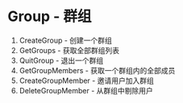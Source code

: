 # Group - 群组
1. CreateGroup - 创建一个群组
2. GetGroups - 获取全部群组列表
3. QuitGroup - 退出一个群组
4. GetGroupMembers - 获取一个群组内的全部成员
5. CreateGroupMember - 邀请用户加入群组
6. DeleteGroupMember - 从群组中剔除用户